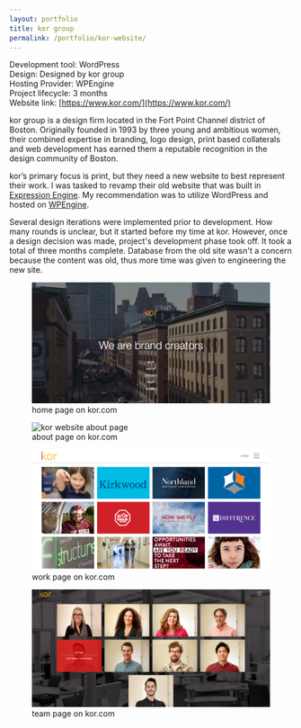 ```yaml
---
layout: portfolio
title: kor group
permalink: /portfolio/kor-website/
---
```


Development tool: WordPress   
Design: Designed by kor group  
Hosting Provider: WPEngine   
Project lifecycle: 3 months  
Website link: [https://www.kor.com/](https://www.kor.com/)   
  
kor group is a design firm located in the Fort Point Channel district of Boston. Originally founded in 1993 by three young and ambitious women, their combined expertise in branding, logo design, print based collaterals and web development has earned them a reputable recognition in the design community of Boston.

kor’s primary focus is print, but they need a new website to best represent their work. I was tasked to revamp their old website that was built in [Expression Engine](https://expressionengine.com/). My recommendation was to utilize WordPress and hosted on [WPEngine](https://wpengine.com/).

Several design iterations were implemented prior to development. How many rounds is unclear, but it started before my time at kor. However, once a design decision was made, project's development phase took off. It took a total of three months complete. Database from the old site wasn't a concern because the content was old, thus more time was given to engineering the new site.
  
<figure>
  <img src="/img/full/kor/full-kor-homepage.png" alt="kor website home page">	
  <figcaption>home page on kor.com</figcaption>
</figure>

<figure>
  <img src="/img/full/kor/full-kor-aboutpage.png" alt="kor website about page">	
  <figcaption>about page on kor.com</figcaption>
</figure>

<figure>
  <img src="/img/full/kor/full-kor-workpage.png" alt="kor website work page">	
  <figcaption>work page on kor.com</figcaption>
</figure>

<figure>
  <img src="/img/full/kor/full-kor-teampage.png" alt="kor website team page">	
  <figcaption>team page on kor.com</figcaption>
</figure>

